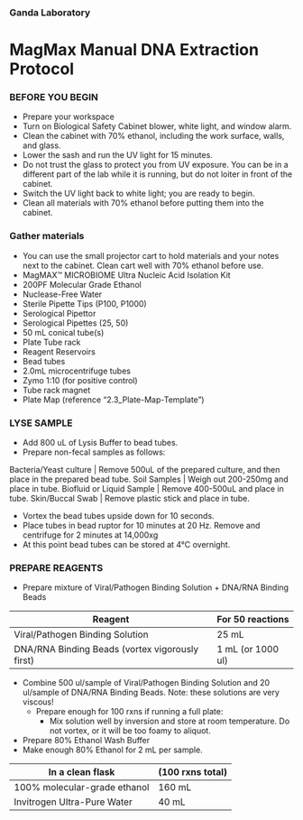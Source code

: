 ### Ganda Laboratory
# MagMax Manual DNA Extraction Protocol
### BEFORE YOU BEGIN										
* Prepare your workspace
* Turn on Biological Safety Cabinet blower, white light, and window alarm.
* Clean the cabinet with 70% ethanol, including the work surface, walls, and glass.
* Lower the sash and run the UV light for 15 minutes.
* Do not trust the glass to protect you from UV exposure. You can be in a different part of the lab while it is running, but do not loiter in front of the cabinet.
* Switch the UV light back to white light; you are ready to begin.
* Clean all materials with 70% ethanol before putting them into the cabinet.
### Gather materials 
* You can use the small projector cart to hold materials and your notes next to the cabinet. Clean cart well with 70% ethanol before use.
* MagMAX™ MICROBIOME Ultra Nucleic Acid Isolation Kit 
* 200PF Molecular Grade Ethanol
* Nuclease-Free Water
* Sterile Pipette Tips (P100, P1000)
* Serological Pipettor
* Serological Pipettes (25, 50)
* 50 mL conical tube(s)
*	Plate Tube rack
*	Reagent Reservoirs 
*	Bead tubes
*	2.0mL microcentrifuge tubes
*	Zymo 1:10 (for positive control)
*	Tube rack magnet
*	Plate Map (reference “2.3_Plate-Map-Template”)
### LYSE SAMPLE											
* Add 800 uL of Lysis Buffer to bead tubes.
* Prepare non-fecal samples as follows: 

Bacteria/Yeast culture	| Remove 500uL of the prepared culture, and then place in the prepared bead tube.
Soil Samples | Weigh out 200-250mg and place in tube.
Biofluid or Liquid Sample | Remove 400-500uL and place in tube.
Skin/Buccal Swab | Remove plastic stick and place in tube.

* Vortex the bead tubes upside down for 10 seconds. 
* Place tubes in bead ruptor for 10 minutes at 20 Hz. Remove and centrifuge for 2 minutes at 14,000xg
* At this point bead tubes can be stored at 4°C overnight.

### PREPARE REAGENTS										

*	Prepare mixture of Viral/Pathogen Binding Solution + DNA/RNA Binding Beads

| Reagent | For 50 reactions |
| --- | --- |
| Viral/Pathogen Binding Solution	| 25 mL |
| DNA/RNA Binding Beads (vortex vigorously first)	| 1 mL (or 1000 ul)|
* Combine 500 ul/sample of Viral/Pathogen Binding Solution and 20 ul/sample of DNA/RNA Binding Beads. Note: these solutions are very viscous! 
    * Prepare enough for 100 rxns if running a full plate:
         * Mix solution well by inversion and store at room temperature. Do not vortex, or it will be too foamy to aliquot.  
*	Prepare 80% Ethanol Wash Buffer
  *	Make enough 80% Ethanol for 2 mL per sample.

|In a clean flask | (100 rxns total) |
| --- | --- |
| 100% molecular-grade ethanol | 160 mL |
| Invitrogen Ultra-Pure Water	| 40 mL |



